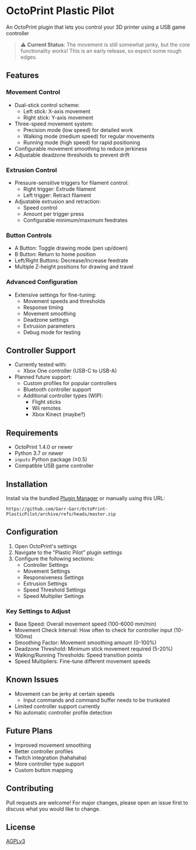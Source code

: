 # OctoPrint Plastic Pilot
An OctoPrint plugin that lets you control your 3D printer using a USB game controller

> ⚠️ **Current Status**: The movement is still somewhat janky, but the core functionality works! This is an early release, so expect some rough edges.

## Features

### Movement Control
- Dual-stick control scheme:
  - Left stick: X-axis movement
  - Right stick: Y-axis movement
- Three-speed movement system:
  - Precision mode (low speed) for detailed work
  - Walking mode (medium speed) for regular movements
  - Running mode (high speed) for rapid positioning
- Configurable movement smoothing to reduce jerkiness
- Adjustable deadzone thresholds to prevent drift

### Extrusion Control
- Pressure-sensitive triggers for filament control:
  - Right trigger: Extrude filament
  - Left trigger: Retract filament
- Adjustable extrusion and retraction:
  - Speed control
  - Amount per trigger press
  - Configurable minimum/maximum feedrates

### Button Controls
- A Button: Toggle drawing mode (pen up/down)
- B Button: Return to home position
- Left/Right Buttons: Decrease/Increase feedrate
- Multiple Z-height positions for drawing and travel

### Advanced Configuration
- Extensive settings for fine-tuning:
  - Movement speeds and thresholds
  - Response timing
  - Movement smoothing
  - Deadzone settings
  - Extrusion parameters
  - Debug mode for testing

## Controller Support
- Currently tested with:
  - Xbox One controller (USB-C to USB-A)
- Planned future support:
  - Custom profiles for popular controllers
  - Bluetooth controller support
  - Additional controller types (WIP):
    - Flight sticks
    - Wii remotes
    - Xbox Kinect (maybe?)

## Requirements
- OctoPrint 1.4.0 or newer
- Python 3.7 or newer
- `inputs` Python package (≥0.5)
- Compatible USB game controller

## Installation

Install via the bundled [Plugin Manager](https://docs.octoprint.org/en/master/bundledplugins/pluginmanager.html)
or manually using this URL:

    https://github.com/Garr-Garr/OctoPrint-PlasticPilot/archive/refs/heads/master.zip

## Configuration

1. Open OctoPrint's settings
2. Navigate to the "Plastic Pilot" plugin settings
3. Configure the following sections:
   - Controller Settings
   - Movement Settings
   - Responsiveness Settings
   - Extrusion Settings
   - Speed Threshold Settings
   - Speed Multiplier Settings

### Key Settings to Adjust
- Base Speed: Overall movement speed (100-6000 mm/min)
- Movement Check Interval: How often to check for controller input (10-100ms)
- Smoothing Factor: Movement smoothing amount (0-100%)
- Deadzone Threshold: Minimum stick movement required (5-20%)
- Walking/Running Thresholds: Speed transition points
- Speed Multipliers: Fine-tune different movement speeds

## Known Issues
- Movement can be jerky at certain speeds
  - Input commands and command buffer needs to be trunkated
- Limited controller support currently
- No automatic controller profile detection

## Future Plans
- Improved movement smoothing
- Better controller profiles
- Twitch integration (hahahaha)
- More controller type support
- Custom button mapping

## Contributing
Pull requests are welcome! For major changes, please open an issue first to discuss what you would like to change.

## License
[AGPLv3](https://www.gnu.org/licenses/agpl-3.0.en.html)